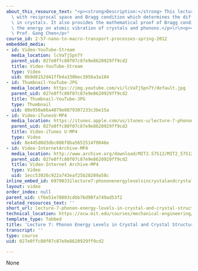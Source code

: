 ```yaml
---
about_this_resource_text: "<p><strong>Description:</strong> This lecture continues\
  \ with reciprocal space and Bragg condition which determines the diffraction patterns\
  \ in crystals. It also provides the mathematical proof of Bragg condition, and discusses\
  \ the energy on atomic vibration of crystals and phonons.</p>\r\n<p><strong>Instructor:</strong>\
  \ Prof. Gang Chen</p>"
course_id: 2-57-nano-to-macro-transport-processes-spring-2012
embedded_media:
- id: Video-YouTube-Stream
  media_location: lcVaTjSpn7Y
  parent_uid: 027e0ffc80f07c87e9e8620929ff9cd2
  title: Video-YouTube-Stream
  type: Video
  uid: 0b9d8152d41ffb4a330bec3956a3a184
- id: Thumbnail-YouTube-JPG
  media_location: https://img.youtube.com/vi/lcVaTjSpn7Y/default.jpg
  parent_uid: 027e0ffc80f07c87e9e8620929ff9cd2
  title: Thumbnail-YouTube-JPG
  type: Thumbnail
  uid: 80e950a66a4079e0879307233c3be15a
- id: Video-iTunesU-MP4
  media_location: https://itunes.apple.com/us/itunes-u/lecture-7-phonon-energy-levels/id589004669?i=126987967
  parent_uid: 027e0ffc80f07c87e9e8620929ff9cd2
  title: Video-iTunes U-MP4
  type: Video
  uid: 8e445d0d3dbc086f8ba5651514f0046e
- id: Video-InternetArchive-MP4
  media_location: http://www.archive.org/download/MIT2.57S12/MIT2_57S12_lec07_300k.mp4
  parent_uid: 027e0ffc80f07c87e9e8620929ff9cd2
  title: Video-Internet Archive-MP4
  type: Video
  uid: 1ecc53926c922a743eaf25b28209a58c
inline_embed_id: 69790331lecture7:phononenergylevelsincrystalandcrystalstructures38174945
layout: video
order_index: null
parent_uid: cf6e51e78803cdbb76d98fa749ad53f2
related_resources_text: ''
short_url: lecture-7-phonon-energy-levels-in-crystal-and-crystal-structures
technical_location: https://ocw.mit.edu/courses/mechanical-engineering/2-57-nano-to-macro-transport-processes-spring-2012/video-lectures/lecture-7-phonon-energy-levels-in-crystal-and-crystal-structures
template_type: Tabbed
title: 'Lecture 7: Phonon Energy Levels in Crystal and Crystal Structures'
transcript: ''
type: course
uid: 027e0ffc80f07c87e9e8620929ff9cd2

---
```

None